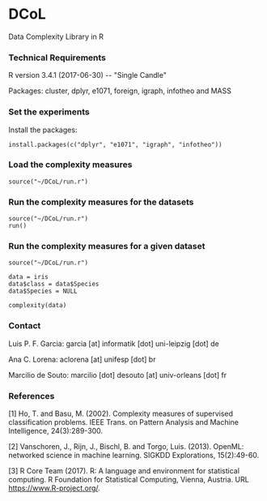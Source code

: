 # DCoL

Data Complexity Library in R

### Technical Requirements

R version 3.4.1 (2017-06-30) -- "Single Candle"

Packages: cluster, dplyr, e1071, foreign, igraph, infotheo and MASS

### Set the experiments

Install the packages:

```
install.packages(c("dplyr", "e1071", "igraph", "infotheo"))
```
### Load the complexity measures

```
source("~/DCoL/run.r")
```

### Run the complexity measures for the datasets

```
source("~/DCoL/run.r")
run()
```
### Run the complexity measures for a given dataset

```
source("~/DCoL/run.r")

data = iris
data$class = data$Species
data$Species = NULL

complexity(data)
```

### Contact

Luis P. F. Garcia: garcia [at] informatik [dot] uni-leipzig [dot] de

Ana C. Lorena: aclorena [at] unifesp [dot] br

Marcilio de Souto: marcilio [dot] desouto [at] univ-orleans [dot] fr


### References

[1] Ho, T. and Basu, M. (2002). Complexity measures of supervised classification problems. IEEE Trans. on Pattern Analysis and Machine Intelligence, 24(3):289-300.

[2] Vanschoren, J., Rijn, J., Bischl, B. and Torgo, Luis. (2013). OpenML: networked science in machine learning. SIGKDD Explorations, 15(2):49-60.

[3]   R Core Team (2017). R: A language and environment for statistical computing. R Foundation for Statistical Computing, Vienna, Austria.  URL https://www.R-project.org/.


